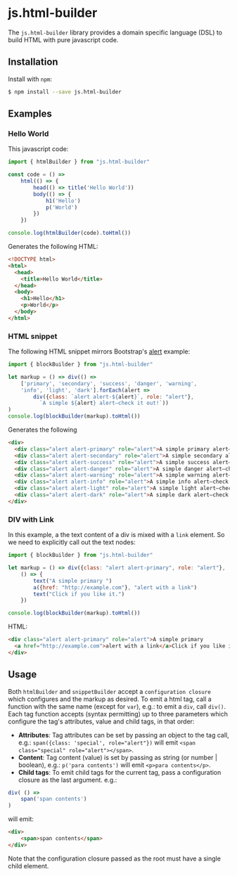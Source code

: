 # js.html-builder
The `js.html-builder` library provides a domain specific language (DSL) to build HTML with
pure javascript code.

## Installation
Install with `npm`:

```sh
$ npm install --save js.html-builder
```

## Examples
### Hello World

This javascript code:

```typescript
import { htmlBuilder } from "js.html-builder"

const code = () =>
    html(() => {
        head(() => title('Hello World'))
        body(() => {
            h1('Hello')
            p('World')
        })
    })

console.log(htmlBuilder(code).toHtml())
```

Generates the following HTML:

```HTML
<!DOCTYPE html>
<html>
  <head>
    <title>Hello World</title>
  </head>
  <body>
    <h1>Hello</h1>
    <p>World</p>
  </body>
</html>
```

### HTML snippet
The following HTML snippet mirrors Bootstrap's [alert](https://getbootstrap.com/docs/4.3/components/alerts/) example:

```javascript
import { blockBuilder } from "js.html-builder"

let markup = () => div(() =>
    ['primary', 'secondary', 'success', 'danger', 'warning',
    'info', 'light', 'dark'].forEach(alert =>
        div({class: `alert alert-${alert}`, role: "alert"},
          `A simple ${alert} alert—check it out!`))
)
console.log(blockBuilder(markup).toHtml())
```

Generates the following
```HTML
<div>
  <div class="alert alert-primary" role="alert">A simple primary alert—check it out!</div>
  <div class="alert alert-secondary" role="alert">A simple secondary alert—check it out!</div>
  <div class="alert alert-success" role="alert">A simple success alert—check it out!</div>
  <div class="alert alert-danger" role="alert">A simple danger alert—check it out!</div>
  <div class="alert alert-warning" role="alert">A simple warning alert—check it out!</div>
  <div class="alert alert-info" role="alert">A simple info alert—check it out!</div>
  <div class="alert alert-light" role="alert">A simple light alert—check it out!</div>
  <div class="alert alert-dark" role="alert">A simple dark alert—check it out!</div>
</div>
```

### DIV with Link
In this example, a the text content of a div is mixed with a `link` element. So we need
to explicitly call out the text nodes:

```javascript
import { blockBuilder } from "js.html-builder"

let markup = () => div({class: "alert alert-primary", role: "alert"},
    () => {
        text("A simple primary ")
        a({href: "http://example.com"}, "alert with a link")
        text("Click if you like it.")
    })

console.log(blockBuilder(markup).toHtml())
```

HTML:
```HTML
<div class="alert alert-primary" role="alert">A simple primary
  <a href="http://example.com">alert with a link</a>Click if you like it.
</div>
```

## Usage
Both `htmlBuilder`  and `snippetBuilder` accept a `configuration closure` which configures
and the markup as desired. To emit a html tag, call a function with the same
name (except for `var`), e.g.: to emit a `div`, call `div()`. Each tag function
accepts (syntax permitting) up to three parameters which configure the tag's
attributes, value and child tags, in that order:
* **Attributes**: Tag attributes can be set by passing an object to the tag call, e.g.:
`span({class: 'special', role="alert"})` will emit `<span class="special" role="alert"></span>`.
* **Content**: Tag content (value) is set by passing as string (or number | boolean), e.g.:
`p('para contents')` will emit `<p>para contents</p>`.
* **Child tags**: To emit child tags for the current tag, pass a configuration closure as the last argument. e.g.:
```javascript
div( () =>
    span('span contents')
)
```
will emit:
```html
<div>
    <span>span contents</span>
</div>
```

Note that the configuration closure passed as the root must have a single child element.
